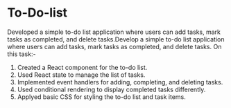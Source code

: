 # To-Do-list
Developed a simple to-do list
application where users can add tasks, mark tasks
as completed, and delete tasks.Develop a simple to-do list
application where users can add tasks, mark tasks
as completed, and delete tasks.
On this task:-
1. Created a React component for the to-do list.
2. Used React state  to manage the list of
tasks.
3. Implemented event handlers for adding, completing, and
deleting tasks.
4. Used conditional rendering to display completed tasks
differently.
5. Applyed basic CSS for styling the to-do list and task items.
